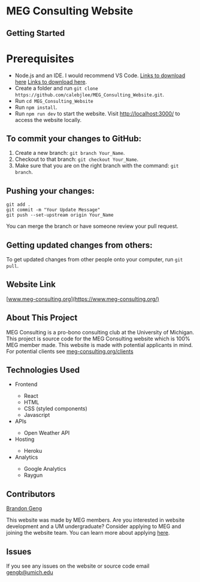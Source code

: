 # MEG Consulting Website

## Getting Started

# Prerequisites
- Node.js and an IDE. I would recommend VS Code. [Links to download here](https://code.visualstudio.com/Download) [Links to download here](https://nodejs.org/en/download/current).
- Create a folder and run `git clone https://github.com/calebjlee/MEG_Consulting_Website.git`.
- Run `cd MEG_Consulting_Website`
- Run `npm install`.
- Run `npm run dev` to start the website. Visit [http://localhost:3000/](http://localhost:3000/) to access the website locally.

## To commit your changes to GitHub:
1. Create a new branch: `git branch Your_Name`.
2. Checkout to that branch: `git checkout Your_Name`.
3. Make sure that you are on the right branch with the command: `git branch`.

## Pushing your changes:
```
git add .
git commit -m "Your Update Message"
git push --set-upstream origin Your_Name
```
You can merge the branch or have someone review your pull request.

## Getting updated changes from others:
To get updated changes from other people onto your computer, run `git pull`.

## Website Link

[www.meg-consulting.org](https://www.meg-consulting.org/)

## About This Project

MEG Consulting is a pro-bono consulting club at the University of Michigan. This project is source code for the MEG Consulting website which is 100% MEG member made. This website is made with potential applicants in mind. For potential clients see [meg-consulting.org/clients](https://www.meg-consulting.org/clients)

## Technologies Used

<ul>
<li>Frontend</li>
	<ul>
		<li>React</li>
		<li>HTML</li>
		<li>CSS (styled components)</li>
		<li>Javascript</li>
	</ul>
<li>APIs</li>
	<ul>
		<li>Open Weather API</li>
	</ul>
<li>Hosting</li>
	<ul>
		<li>Heroku</li>
	</ul>
<li>Analytics</li>
	<ul>
		<li>Google Analytics</li>
		<li>Raygun</li>
	</ul>
</ul>

## Contributors

[Brandon Geng](https://github.com/brandongeng)

This website was made by MEG members. Are you interested in website development and a UM undergraduate? Consider applying to MEG and joining the website team. You can learn more about applying [here](https://www.meg-consulting.org/application).

## Issues

If you see any issues on the website or source code email gengb@umich.edu
